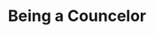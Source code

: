 ---
title: Being a Councelor
publishDate: 2025-01-04 00:00:00
img: /assets/being-a-councelor.png
img_alt: image of a being a councelor
pdf: /assets/pdfs/being-a-councelor.pdf
description: |
  I designed a flyer for a being a councelor.
tags:
  - Design
  - Branding
---
